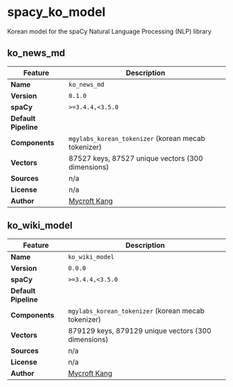 # spacy_ko_model
Korean model for the spaCy Natural Language Processing (NLP) library

## ko_news_md

| Feature | Description |
| --- | --- |
| **Name** | `ko_news_md` |
| **Version** | `0.1.0` |
| **spaCy** | `>=3.4.4,<3.5.0` |
| **Default Pipeline** |  |
| **Components** | `mgylabs_korean_tokenizer` (korean mecab tokenizer) |
| **Vectors** | 87527 keys, 87527 unique vectors (300 dimensions) |
| **Sources** | n/a |
| **License** | n/a |
| **Author** | [Mycroft Kang]() |

## ko_wiki_model

| Feature | Description |
| --- | --- |
| **Name** | `ko_wiki_model` |
| **Version** | `0.0.0` |
| **spaCy** | `>=3.4.4,<3.5.0` |
| **Default Pipeline** |  |
| **Components** | `mgylabs_korean_tokenizer` (korean mecab tokenizer) |
| **Vectors** | 879129 keys, 879129 unique vectors (300 dimensions) |
| **Sources** | n/a |
| **License** | n/a |
| **Author** | [Mycroft Kang]() |
